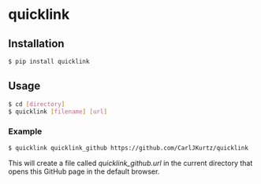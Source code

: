 # quicklink

## Installation
```bash
$ pip install quicklink
```

## Usage
```bash
$ cd [directory]
$ quicklink [filename] [url]
```
### Example
```bash
$ quicklink quicklink_github https://github.com/CarlJKurtz/quicklink
```
This will create a file called _quicklink_github.url_ in the current directory that opens this GitHub page in the default browser.
